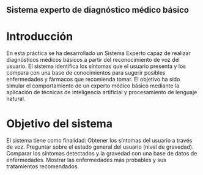 ## Sistema experto de diagnóstico médico básico

# Introducción
En esta práctica  se ha desarrollado un Sistema Experto capaz de realizar diagnósticos médicos básicos a partir del reconocimiento de voz del usuario.
El sistema  identifica los síntomas que  el usuario presenta  y los compara con una base de conocimientos para sugerir posibles enfermedades y  fármacos que recomienda  tomar.
El objetivo ha sido simular el comportamiento de un experto médico básico mediante la aplicación de técnicas de inteligencia artificial y procesamiento de lenguaje natural.

# Objetivo del sistema
El sistema tiene como finalidad:
Obtener los síntomas del usuario a través de voz.
Preguntar sobre el estado general del usuario (nivel de gravedad).
Comparar los síntomas detectados y la gravedad con una base de datos de enfermedades.
Mostrar  las enfermedades más probables y sus tratamientos recomendados.
